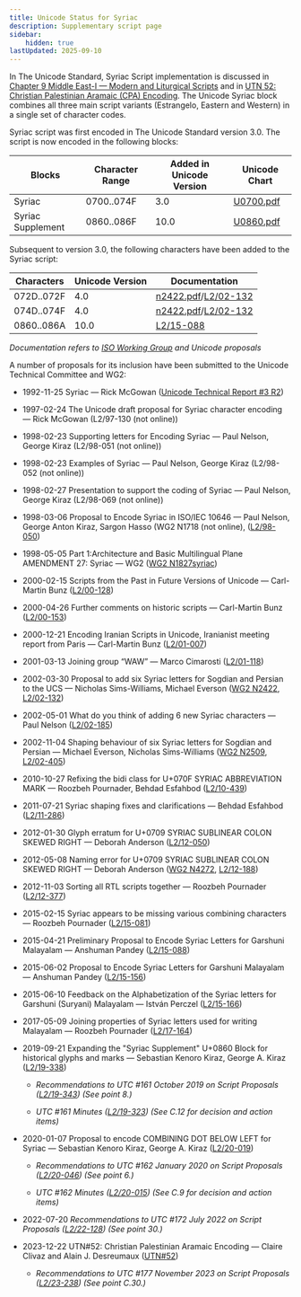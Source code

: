 ```yaml
---
title: Unicode Status for Syriac
description: Supplementary script page
sidebar:
    hidden: true
lastUpdated: 2025-09-10
---
```


In The Unicode Standard, Syriac Script implementation is discussed in [Chapter 9 Middle East-I — Modern and Liturgical Scripts](https://www.unicode.org/versions/latest/core-spec/chapter-9/#G13005) and in [UTN 52: Christian Palestinian Aramaic (CPA) Encoding](https://www.unicode.org/notes/tn52/). The Unicode Syriac block combines all three main script variants (Estrangelo, Eastern and Western) in a single set of character codes.

[comment]: # (end of intro)

[comment]: # (start of blocks)

Syriac script was first encoded in The Unicode Standard version 3.0. The script is now encoded in the following blocks:

| Blocks  |  Character Range  |  Added in Unicode Version  |  Unicode Chart  |
| ------- | ----------------- | -------------------------- | --------------- |
| Syriac  |  0700..074F  |  3.0  |  [U0700.pdf](http://www.unicode.org/charts/PDF/U0700.pdf)  |
| Syriac Supplement  | 0860..086F  |  10.0  | [U0860.pdf](http://www.unicode.org/charts/PDF/U0860.pdf) |

[comment]: # (end of blocks)

[comment]: # (start of chars)

Subsequent to version 3.0, the following characters have been added to the Syriac script:

| Characters | Unicode Version | Documentation |
| ---------- | --------------- | ------------- |
| 072D..072F | 4.0 | [n2422.pdf](https://www.unicode.org/wg2/docs/n2422.pdf)/[L2/02-132](http://www.unicode.org/cgi-bin/GetMatchingDocs.pl?L2/02-132) |
| 074D..074F | 4.0 | [n2422.pdf](https://www.unicode.org/wg2/docs/n2422.pdf)/[L2/02-132](http://www.unicode.org/cgi-bin/GetMatchingDocs.pl?L2/02-132) |
| 0860..086A  |  10.0  |  [L2/15-088](http://www.unicode.org/cgi-bin/GetMatchingDocs.pl?L2/15-088)  |

_Documentation refers to [ISO Working Group](https://www.unicode.org/wg2/) and Unicode proposals_

[comment]: # (end of chars)

[comment]: # (start of rest)

A number of proposals for its inclusion have been submitted to the Unicode Technical Committee and WG2:

- 1992-11-25 Syriac — Rick McGowan ([Unicode Technical Report #3 R2](http://www.unicode.org/reports/tr3-2/))

- 1997-02-24 The Unicode draft proposal for Syriac character encoding — Rick McGowan (L2/97-130 (not online))

- 1998-02-23 Supporting letters for Encoding Syriac — Paul Nelson, George Kiraz (L2/98-051 (not online))

- 1998-02-23 Examples of Syriac — Paul Nelson, George Kiraz (L2/98-052 (not online))

- 1998-02-27 Presentation to support the coding of Syriac — Paul Nelson, George Kiraz (L2/98-069 (not online))

- 1998-03-06 Proposal to Encode Syriac in ISO/IEC 10646 — Paul Nelson, George Anton Kiraz, Sargon Hasso (WG2 N1718 (not online), ([L2/98-050](http://www.unicode.org/L2/L1998/98050-syriac-proposal.pdf))

- 1998-05-05 Part 1:Architecture and Basic Multilingual Plane AMENDMENT 27: Syriac — WG2 ([WG2 N1827syriac](https://www.unicode.org/wg2/docs/n1827syriac.doc))

- 2000-02-15 Scripts from the Past in Future Versions of Unicode — Carl-Martin Bunz ([L2/00-128](http://www.unicode.org/cgi-bin/GetMatchingDocs.pl?L2/00-128))

- 2000-04-26 Further comments on historic scripts — Carl-Martin Bunz ([L2/00-153](http://www.unicode.org/cgi-bin/GetMatchingDocs.pl?L2/00-153))

- 2000-12-21 Encoding Iranian Scripts in Unicode, Iranianist meeting report from Paris — Carl-Martin Bunz ([L2/01-007](http://www.unicode.org/cgi-bin/GetMatchingDocs.pl?L2/01-007))

- 2001-03-13 Joining group “WAW” — Marco Cimarosti ([L2/01-118](http://www.unicode.org/cgi-bin/GetMatchingDocs.pl?L2/01-118))

- 2002-03-30 Proposal to add six Syriac letters for Sogdian and Persian to the UCS — Nicholas Sims-Williams, Michael Everson ([WG2 N2422](https://www.unicode.org/wg2/docs/n2422.pdf), [L2/02-132](http://www.unicode.org/cgi-bin/GetMatchingDocs.pl?L2/02-132))

- 2002-05-01 What do you think of adding 6 new Syriac characters — Paul Nelson ([L2/02-185](http://www.unicode.org/cgi-bin/GetMatchingDocs.pl?L2/02-185))

- 2002-11-04 Shaping behaviour of six Syriac letters for Sogdian and Persian — Michael Everson, Nicholas Sims-Williams ([WG2 N2509](https://www.unicode.org/wg2/docs/n2509.pdf), [L2/02-405](http://www.unicode.org/cgi-bin/GetMatchingDocs.pl?L2/02-405))

- 2010-10-27 Refixing the bidi class for U+070F SYRIAC ABBREVIATION MARK — Roozbeh Pournader, Behdad Esfahbod ([L2/10-439](http://www.unicode.org/cgi-bin/GetMatchingDocs.pl?L2/10-439))

- 2011-07-21 Syriac shaping fixes and clarifications — Behdad Esfahbod ([L2/11-286](http://www.unicode.org/cgi-bin/GetMatchingDocs.pl?L2/11-286))

- 2012-01-30 Glyph erratum for U+0709 SYRIAC SUBLINEAR COLON SKEWED RIGHT — Deborah Anderson ([L2/12-050](http://www.unicode.org/cgi-bin/GetMatchingDocs.pl?L2/12-050))

- 2012-05-08 Naming error for U+0709 SYRIAC SUBLINEAR COLON SKEWED RIGHT — Deborah Anderson ([WG2 N4272](https://www.unicode.org/wg2/docs/n4272.pdf), [L2/12-188](http://www.unicode.org/cgi-bin/GetMatchingDocs.pl?L2/12-188))

- 2012-11-03 Sorting all RTL scripts together — Roozbeh Pournader ([L2/12-377](http://www.unicode.org/cgi-bin/GetMatchingDocs.pl?L2/12-377))

- 2015-02-15 Syriac appears to be missing various combining characters — Roozbeh Pournader ([L2/15-081](http://www.unicode.org/cgi-bin/GetMatchingDocs.pl?L2/15-081))

- 2015-04-21 Preliminary Proposal to Encode Syriac Letters for Garshuni Malayalam — Anshuman Pandey ([L2/15-088](http://www.unicode.org/cgi-bin/GetMatchingDocs.pl?L2/15-088))

- 2015-06-02 Proposal to Encode Syriac Letters for Garshuni Malayalam — Anshuman Pandey ([L2/15-156](http://www.unicode.org/cgi-bin/GetMatchingDocs.pl?L2/15-156))

- 2015-06-10 Feedback on the Alphabetization of the Syriac letters for Garshuni (Suryani) Malayalam — István Perczel ([L2/15-166](http://www.unicode.org/cgi-bin/GetMatchingDocs.pl?L2/15-166))

- 2017-05-09 Joining properties of Syriac letters used for writing Malayalam — Roozbeh Pournader ([L2/17-164](http://www.unicode.org/cgi-bin/GetMatchingDocs.pl?L2/17-164))

- 2019-09-21 Expanding the "Syriac Supplement" U+0860 Block for historical glyphs and marks — Sebastian Kenoro Kiraz, George A. Kiraz ([L2/19-338](http://www.unicode.org/cgi-bin/GetMatchingDocs.pl?L2/19-338))

  - _Recommendations to UTC #161 October 2019 on Script Proposals ([L2/19-343](http://www.unicode.org/L2/L2019/19343-script-adhoc-recs.pdf)) (See point 8.)_

  - _UTC #161 Minutes ([L2/19-323](https://www.unicode.org/L2/L2019/19323.htm)) (See C.12 for decision and action items)_

- 2020-01-07 Proposal to encode COMBINING DOT BELOW LEFT for Syriac — Sebastian Kenoro Kiraz, George A. Kiraz ([L2/20-019](http://www.unicode.org/cgi-bin/GetMatchingDocs.pl?L2/20-019))

  - _Recommendations to UTC #162 January 2020 on Script Proposals ([L2/20-046](http://www.unicode.org/L2/L2020/20046-script-adhoc-rept.pdf)) (See point 6.)_

  - _UTC #162 Minutes ([L2/20-015](http://www.unicode.org/L2/L2020/20015.htm)) (See C.9 for decision and action items)_

- 2022-07-20 _Recommendations to UTC #172 July 2022 on Script Proposals ([L2/22-128](http://www.unicode.org/cgi-bin/GetMatchingDocs.pl?L2/22-128)) (See point 30.)_

- 2023-12-22 UTN#52: Christian Palestinian Aramaic Encoding — Claire Clivaz and Alain J. Desreumaux ([UTN#52](https://www.unicode.org/notes/tn52/))

  - _Recommendations to UTC #177 November 2023 on Script Proposals ([L2/23-238](http://www.unicode.org/cgi-bin/GetMatchingDocs.pl?L2/23-238)) (See point C.30.)_

